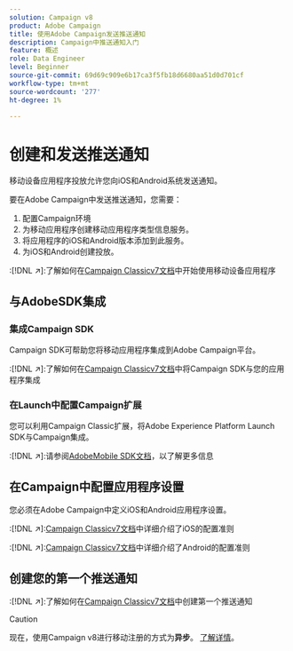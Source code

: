 ```yaml
---
solution: Campaign v8
product: Adobe Campaign
title: 使用Adobe Campaign发送推送通知
description: Campaign中推送通知入门
feature: 概述
role: Data Engineer
level: Beginner
source-git-commit: 69d69c909e6b17ca3f5fb18d6680aa51d0d701cf
workflow-type: tm+mt
source-wordcount: '277'
ht-degree: 1%

---
```


# 创建和发送推送通知

移动设备应用程序投放允许您向iOS和Android系统发送通知。

要在Adobe Campaign中发送推送通知，您需要：

1. 配置Campaign环境
1. 为移动应用程序创建移动应用程序类型信息服务。
1. 将应用程序的iOS和Android版本添加到此服务。
1. 为iOS和Android创建投放。

:[!DNL :arrow_upper_right:]:了解如何在[Campaign Classicv7文档](https://experienceleague.adobe.com/docs/campaign-classic/using/sending-messages/sending-push-notifications/about-mobile-app-channel.html)中开始使用移动设备应用程序

## 与AdobeSDK集成

### 集成Campaign SDK

Campaign SDK可帮助您将移动应用程序集成到Adobe Campaign平台。

:[!DNL :arrow_upper_right:]:了解如何在[Campaign Classicv7文档](https://experienceleague.adobe.com/docs/campaign-classic/using/sending-messages/sending-push-notifications/integrating-campaign-sdk-into-the-mobile-application.html?lang=en#loading-campaign-sdk)中将Campaign SDK与您的应用程序集成

### 在Launch中配置Campaign扩展

您可以利用Campaign Classic扩展，将Adobe Experience Platform Launch SDK与Campaign集成。

:[!DNL :arrow_upper_right:]:请参阅[AdobeMobile SDK文档](https://aep-sdks.gitbook.io/docs/using-mobile-extensions/adobe-campaignclassic)，以了解更多信息

## 在Campaign中配置应用程序设置

您必须在Adobe Campaign中定义iOS和Android应用程序设置。

:[!DNL :arrow_upper_right:]:[Campaign Classicv7文档](https://experienceleague.adobe.com/docs/campaign-classic/using/sending-messages/sending-push-notifications/configure-the-mobile-app/configuring-the-mobile-application.html?lang=en#sending-messages)中详细介绍了iOS的配置准则

:[!DNL :arrow_upper_right:]:[Campaign Classicv7文档](https://experienceleague.adobe.com/docs/campaign-classic/using/sending-messages/sending-push-notifications/configure-the-mobile-app/configuring-the-mobile-application-android.html?lang=en#sending-messages)中详细介绍了Android的配置准则

## 创建您的第一个推送通知

:[!DNL :arrow_upper_right:]:了解如何在[Campaign Classicv7文档](https://experienceleague.adobe.com/docs/campaign-classic/using/sending-messages/sending-push-notifications/creating-notifications.html?lang=en#sending-notifications-on-ios)中创建第一个推送通知


>[!CAUTION]
>
>现在，使用Campaign v8进行移动注册的方式为&#x200B;**异步**。 [了解详情](../dev/staging.md)。
